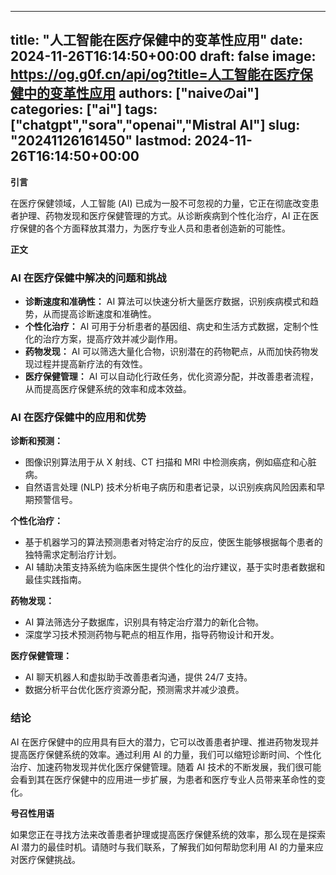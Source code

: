 
---
title: "人工智能在医疗保健中的变革性应用"
date: 2024-11-26T16:14:50+00:00
draft: false
image: https://og.g0f.cn/api/og?title=人工智能在医疗保健中的变革性应用
authors: ["naiveのai"]
categories: ["ai"]
tags: ["chatgpt","sora","openai","Mistral AI"]
slug: "20241126161450"
lastmod: 2024-11-26T16:14:50+00:00
---
**引言**

在医疗保健领域，人工智能 (AI) 已成为一股不可忽视的力量，它正在彻底改变患者护理、药物发现和医疗保健管理的方式。从诊断疾病到个性化治疗，AI 正在医疗保健的各个方面释放其潜力，为医疗专业人员和患者创造新的可能性。

**正文**

### AI 在医疗保健中解决的问题和挑战

* **诊断速度和准确性：** AI 算法可以快速分析大量医疗数据，识别疾病模式和趋势，从而提高诊断速度和准确性。
* **个性化治疗：** AI 可用于分析患者的基因组、病史和生活方式数据，定制个性化的治疗方案，提高疗效并减少副作用。
* **药物发现：** AI 可以筛选大量化合物，识别潜在的药物靶点，从而加快药物发现过程并提高新疗法的有效性。
* **医疗保健管理：** AI 可以自动化行政任务，优化资源分配，并改善患者流程，从而提高医疗保健系统的效率和成本效益。

### AI 在医疗保健中的应用和优势

**诊断和预测：**

* 图像识别算法用于从 X 射线、CT 扫描和 MRI 中检测疾病，例如癌症和心脏病。
* 自然语言处理 (NLP) 技术分析电子病历和患者记录，以识别疾病风险因素和早期预警信号。

**个性化治疗：**

* 基于机器学习的算法预测患者对特定治疗的反应，使医生能够根据每个患者的独特需求定制治疗计划。
* AI 辅助决策支持系统为临床医生提供个性化的治疗建议，基于实时患者数据和最佳实践指南。

**药物发现：**

* AI 算法筛选分子数据库，识别具有特定治疗潜力的新化合物。
* 深度学习技术预测药物与靶点的相互作用，指导药物设计和开发。

**医疗保健管理：**

* AI 聊天机器人和虚拟助手改善患者沟通，提供 24/7 支持。
* 数据分析平台优化医疗资源分配，预测需求并减少浪费。

### 结论

AI 在医疗保健中的应用具有巨大的潜力，它可以改善患者护理、推进药物发现并提高医疗保健系统的效率。通过利用 AI 的力量，我们可以缩短诊断时间、个性化治疗、加速药物发现并优化医疗保健管理。随着 AI 技术的不断发展，我们很可能会看到其在医疗保健中的应用进一步扩展，为患者和医疗专业人员带来革命性的变化。

**号召性用语**

如果您正在寻找方法来改善患者护理或提高医疗保健系统的效率，那么现在是探索 AI 潜力的最佳时机。请随时与我们联系，了解我们如何帮助您利用 AI 的力量来应对医疗保健挑战。